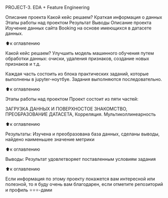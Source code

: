 PROJECT-3.  EDA + Feature Engineering

Описание проекта Какой кейс решаем? Краткая информация о данных Этапы работы над проектом Результат Выводы Описание проекта Изучение данных сайта Booking на основе имеющихся в датасете данных.

⬆️к оглавлению

Какой кейс решаем? Улучшить модель машинного обучения путем обработки данных: очиски, удаления признаков, создание новых признаков и т.д.

Каждая часть состоить из блока практических заданий, которые выполнены в jupyter-ноутбуе. Задания выполняются последовательно.

⬆️к оглавлению

Этапы работы над проектом Проект состоит из пяти частей:

ЗАГРУЗКА ДАННЫХ И ПОВЕРХНОСТОЕ ЗНАКОМСТВО, ПРЕОБРАЗОВАНИЕ ДАТАСЕТА, Корреляция. Мультиколлинеарность

⬆️к оглавлению

Результаты: Изучена и преобразована база данных, сделаны выводы, найдено наименьшее значение метрики 

⬆️к оглавлению

Выводы: Результат удовлетворяет поставленным условиям задания

⬆️к оглавлению

Если информация по этому проекту покажется вам интересной или полезной, то я буду очень вам благодарен, если отметите репозиторий и профиль ⭐️⭐️⭐️-дами
